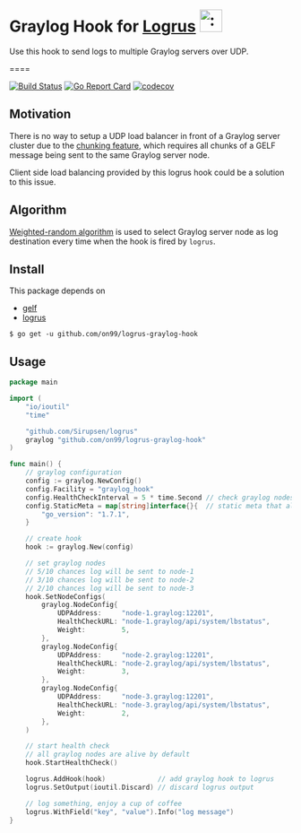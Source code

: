 # Graylog Hook for [Logrus](https://github.com/Sirupsen/logrus) <img src="http://i.imgur.com/hTeVwmJ.png" width="40" height="40" alt=":walrus:" class="emoji" title=":walrus:" />
Use this hook to send logs to multiple Graylog servers over UDP.

====

[![Build Status](https://travis-ci.org/on99/logrus-graylog-hook.svg?branch=master)](https://travis-ci.org/on99/logrus-graylog-hook)
[![Go Report Card](http://goreportcard.com/badge/on99/logrus-graylog-hook)](http://goreportcard.com/report/on99/logrus-graylog-hook)
[![codecov](https://codecov.io/gh/on99/logrus-graylog-hook/branch/master/graph/badge.svg)](https://codecov.io/gh/on99/logrus-graylog-hook)

## Motivation
There is no way to setup a UDP load balancer in front of a Graylog server cluster due to the [chunking feature](http://docs.graylog.org/en/2.1/pages/gelf.html#chunking), which requires all chunks of a GELF message being sent to the same Graylog server node.

Client side load balancing provided by this logrus hook could be a solution to this issue.

## Algorithm
[Weighted-random algorithm](http://eli.thegreenplace.net/2010/01/22/weighted-random-generation-in-python/) is used to select Graylog server node as log destination every time when the hook is fired by `logrus`.

## Install
This package depends on 

* [gelf](https://github.com/Graylog2/go-gelf/gelf)
* [logrus](https://github.com/Sirupsen/logrus)

`$ go get -u github.com/on99/logrus-graylog-hook`

## Usage
```go
package main

import (
	"io/ioutil"
	"time"

	"github.com/Sirupsen/logrus"
	graylog "github.com/on99/logrus-graylog-hook"
)

func main() {
	// graylog configuration
	config := graylog.NewConfig()
	config.Facility = "graylog_hook"
	config.HealthCheckInterval = 5 * time.Second // check graylog nodes health periodically
	config.StaticMeta = map[string]interface{}{  // static meta that always sent to graylog
		"go_version": "1.7.1",
	}

	// create hook
	hook := graylog.New(config)

	// set graylog nodes
	// 5/10 chances log will be sent to node-1
	// 3/10 chances log will be sent to node-2
	// 2/10 chances log will be sent to node-3
	hook.SetNodeConfigs(
		graylog.NodeConfig{
			UDPAddress:     "node-1.graylog:12201",
			HealthCheckURL: "node-1.graylog/api/system/lbstatus",
			Weight:         5,
		},
		graylog.NodeConfig{
			UDPAddress:     "node-2.graylog:12201",
			HealthCheckURL: "node-2.graylog/api/system/lbstatus",
			Weight:         3,
		},
		graylog.NodeConfig{
			UDPAddress:     "node-3.graylog:12201",
			HealthCheckURL: "node-3.graylog/api/system/lbstatus",
			Weight:         2,
		},
	)

	// start health check
	// all graylog nodes are alive by default
	hook.StartHealthCheck()

	logrus.AddHook(hook)             // add graylog hook to logrus
	logrus.SetOutput(ioutil.Discard) // discard logrus output

	// log something, enjoy a cup of coffee
	logrus.WithField("key", "value").Info("log message")
}
```

